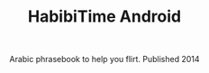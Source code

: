 <h1 align="center">HabibiTime Android</h1></br>
<p align="center">Arabic phrasebook to help you flirt. Published 2014</p>

<p align="center">
<img src="https://github.com/seljabali/habibitime-android/blob/master/Graphics/demo.gif?raw=true" alt="" data-canonical-src="" />
